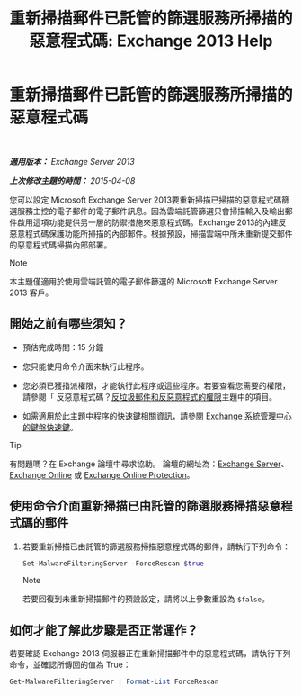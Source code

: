 ﻿---
title: '重新掃描郵件已託管的篩選服務所掃描的惡意程式碼: Exchange 2013 Help'
TOCTitle: 重新掃描郵件已託管的篩選服務所掃描的惡意程式碼
ms:assetid: ad3b6f65-6399-4a4b-8679-2e4f7f74bbbe
ms:mtpsurl: https://technet.microsoft.com/zh-tw/library/JJ150548(v=EXCHG.150)
ms:contentKeyID: 50473959
ms.date: 05/21/2018
mtps_version: v=EXCHG.150
ms.translationtype: MT
---

# 重新掃描郵件已託管的篩選服務所掃描的惡意程式碼

 

_**適用版本：** Exchange Server 2013_

_**上次修改主題的時間：** 2015-04-08_

您可以設定 Microsoft Exchange Server 2013要重新掃描已掃描的惡意程式碼篩選服務主控的電子郵件的電子郵件訊息。因為雲端託管篩選只會掃描輸入及輸出郵件啟用這項功能提供另一層的防禦措施來惡意程式碼。Exchange 2013的內建反惡意程式碼保護功能所掃描的內部郵件。根據預設，掃描雲端中所未重新提交郵件的惡意程式碼掃描內部部署。


> [!NOTE]  
> 本主題僅適用於使用雲端託管的電子郵件篩選的 Microsoft Exchange Server 2013 客戶。




## 開始之前有哪些須知？

  - 預估完成時間：15 分鐘

  - 您只能使用命令介面來執行此程序。

  - 您必須已獲指派權限，才能執行此程序或這些程序。若要查看您需要的權限，請參閱「 反惡意程式碼？[反垃圾郵件和反惡意程式的權限](anti-spam-and-anti-malware-permissions-exchange-2013-help.md)主題中的項目。

  - 如需適用於此主題中程序的快速鍵相關資訊，請參閱 [Exchange 系統管理中心的鍵盤快速鍵](keyboard-shortcuts-in-the-exchange-admin-center-exchange-online-protection-help.md)。


> [!TIP]  
> 有問題嗎？在 Exchange 論壇中尋求協助。 論壇的網址為：<a href="https://go.microsoft.com/fwlink/p/?linkid=60612">Exchange Server</a>、 <a href="https://go.microsoft.com/fwlink/p/?linkid=267542">Exchange Online</a> 或 <a href="https://go.microsoft.com/fwlink/p/?linkid=285351">Exchange Online Protection</a>。




## 使用命令介面重新掃描已由託管的篩選服務掃描惡意程式碼的郵件

1.  若要重新掃描已由託管的篩選服務掃描惡意程式碼的郵件，請執行下列命令：
    
    ```powershell
    Set-MalwareFilteringServer -ForceRescan $true
    ```
    
    > [!NOTE]  
    > 若要回復到未重新掃描郵件的預設設定，請將以上參數重設為 <code>$false</code>。


## 如何才能了解此步驟是否正常運作？

若要確認 Exchange 2013 伺服器正在重新掃描郵件中的惡意程式碼，請執行下列命令，並確認所傳回的值為 True：

```powershell
Get-MalwareFilteringServer | Format-List ForceRescan
```

